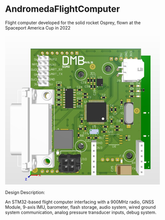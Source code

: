 # AndromedaFlightComputer
Flight computer developed for the solid rocket Osprey, flown at the Spaceport America Cup in 2022

![alt text](https://github.com/rwjmoore/AndromedaFlightComputer/blob/fe1f59382d7c7989c939c095f7d0d2cb6e69b2e5/DMB_Top.jpg)

Design Description: 

An STM32-based flight computer interfacing with a 900MHz radio, GNSS Module, 9-axis IMU, barometer, flash storage, audio system, wired ground system communication, analog pressure transducer inputs, debug system. 
